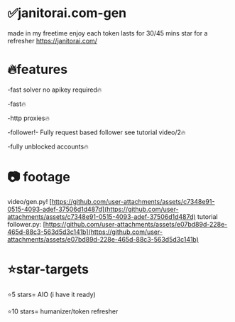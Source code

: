 # ✅janitorai.com-gen
made in my freetime enjoy each token lasts for 30/45 mins star for a refresher
https://janitorai.com/


# 🔥features
-fast solver no apikey required🔥

-fast🔥

-http proxies🔥

-follower!- Fully request based follower see tutorial video/2🔥

-fully unblocked accounts🔥

# 📷 footage
video/gen.py!
[https://github.com/user-attachments/assets/c7348e91-0515-4093-adef-37506d1d487d](https://github.com/user-attachments/assets/c7348e91-0515-4093-adef-37506d1d487d)
tutorial follower.py:
[https://github.com/user-attachments/assets/e07bd89d-228e-465d-88c3-563d5d3c141b](https://github.com/user-attachments/assets/e07bd89d-228e-465d-88c3-563d5d3c141b)


# ⭐star-targets
⭐5 stars= AIO (i have it ready)

⭐10 stars= humanizer/token refresher
